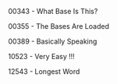 00343 - What Base Is This?

00355 - The Bases Are Loaded

00389 - Basically Speaking

10523 - Very Easy !!!

12543 - Longest Word
